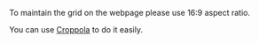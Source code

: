 To maintain the grid on the webpage please use 16:9 aspect ratio.

You can use [Croppola](https://croppola.com/) to do it easily. 
